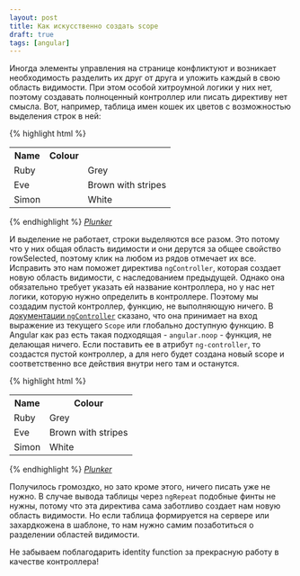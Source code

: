```yaml
---
layout: post
title: Как искусственно создать scope
draft: true
tags: [angular]
---
```

Иногда элементы управления на странице конфликтуют и возникает необходимость разделить их друг от друга и уложить каждый в свою область видимости. При этом особой хитроумной логики у них нет, поэтому создавать полноценный контроллер или писать директиву нет смысла. Вот, например, таблица имен кошек их цветов с возможностью выделения строк в ней:

{% highlight html %}
	<table>
	<tr>
		<th>Name</th>
		<th>Colour</th>
	</tr>
	<tr ng-class="{selected:rowSelected}" ng-click="rowSelected=!rowSelected">
		<td>Ruby<td>
		<td>Grey</td>
	</tr>
	<tr ng-class="{selected:rowSelected}" ng-click="rowSelected=!rowSelected">
		<td>Eve<td>
		<td>Brown with stripes</td>
	</tr>
	<tr ng-class="{selected:rowSelected}" ng-click="rowSelected=!rowSelected">
		<td>Simon<td>
		<td>White</td>
	</tr>
	</table>
{% endhighlight %}
*[Plunker](http://run.plnkr.co/plunks/yMJ5YL/)*

И выделение не работает, строки выделяются все разом. Это потому что у них общая область видимости и они дерутся за общее свойство rowSelected, поэтому клик на любом из рядов отмечает их все.
Исправить это нам поможет директива `ngController`, которая создает новую область видимости, с наследованием предыдущей. Однако она обязательно требует указать ей название контроллера, но у нас нет логики, которую нужно определить в контроллере. Поэтому мы создадим пустой контроллер, функцию, не выполняющую ничего. В [документации `ngController`](http://docs.angularjs.org/api/ng.directive:ngController) сказано, что она принимает на вход выражение из текущего `Scope` или глобально доступную функцию. В Angular как раз есть такая подходящая - `angular.noop` - функция, не делающая ничего.
Если поставить ее в атрибут `ng-controller`, то создастся пустой контроллер, а для него будет создана новый scope и соответственно все действия внутри него там и останутся.

{% highlight html %}
	<table>
		<tr>
			<th>Name</th>
			<th>Colour</th>
		</tr>
		<tr ng-controller="angular.noop" ng-class="{selected:rowSelected}" 
				ng-click="rowSelected=!rowSelected">
			<td>Ruby</td>
			<td>Grey</td>
		</tr>
		<tr ng-controller="angular.noop" ng-class="{selected:rowSelected}" 
				ng-click="rowSelected=!rowSelected">
			<td>Eve</td><td>Brown with stripes</td>
		</tr>
		<tr ng-controller="angular.noop" ng-class="{selected:rowSelected}" 
				ng-click="rowSelected=!rowSelected">
			<td>Simon</td>
			<td>White</td>
		</tr>
	</table>
{% endhighlight %}
*[Plunker](http://run.plnkr.co/plunks/u7ddXw/)*

Получилось громоздко, но зато кроме этого, ничего писать уже не нужно. В случае вывода таблицы через `ngRepeat` подобные финты не нужны, потому что эта директива сама заботливо создает нам новую область видимости. Но если таблица формируется на сервере или захардкожена в шаблоне, то нам нужно самим позаботиться о разделении областей видимости.

Не забываем поблагодарить identity function за прекрасную работу в качестве контроллера!